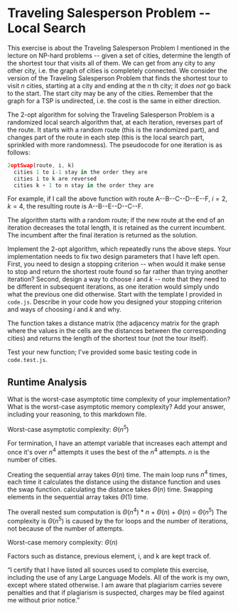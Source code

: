 # Traveling Salesperson Problem -- Local Search

This exercise is about the Traveling Salesperson Problem I mentioned in the
lecture on NP-hard problems -- given a set of cities, determine the length of
the shortest tour that visits all of them. We can get from any city to any other
city, i.e. the graph of cities is completely connected. We consider the version
of the Traveling Salesperson Problem that finds the shortest tour to visit $n$
cities, starting at a city and ending at the $n$ th city; it *does not* go
back to the start. The start city may be any of the cities. Remember that the
graph for a TSP is undirected, i.e. the cost is the same in either direction.

The 2-opt algorithm for solving the Traveling Salesperson Problem is a
randomized local search algorithm that, at each iteration, reverses part of the
route. It starts with a random route (this is the randomized part), and changes
part of the route in each step (this is the local search part, sprinkled with
more randomness). The pseudocode for one iteration is as follows:

```javascript
2optSwap(route, i, k)
  cities 1 to i-1 stay in the order they are
  cities i to k are reversed
  cities k + 1 to n stay in the order they are
```

For example, if I call the above function with route A--B--C--D--E--F, $i=2$,
$k=4$, the resulting route is A--B--E--D--C--F.

The algorithm starts with a random route; if the new route at the end of an
iteration decreases the total length, it is retained as the current incumbent.
The incumbent after the final iteration is returned as the solution.

Implement the 2-opt algorithm, which repeatedly runs the above steps. Your
implementation needs to fix two design parameters that I have left open. First,
you need to design a stopping criterion -- when would it make sense to stop and
return the shortest route found so far rather than trying another iteration?
Second, design a way to choose $i$ and $k$ -- note that they need to be
different in subsequent iterations, as one iteration would simply undo what
the previous one did otherwise. Start with the template I provided in `code.js`.
Describe in your code how you designed your stopping criterion and ways of
choosing $i$ and $k$ and why.

The function takes a distance matrix (the adjacency matrix for the graph where
the values in the cells are the distances between the corresponding cities) and
returns the length of the shortest tour (not the tour itself).

Test your new function; I've provided some basic testing code in `code.test.js`.

## Runtime Analysis

What is the worst-case asymptotic time complexity of your implementation? What
is the worst-case asymptotic memory complexity? Add your answer, including your
reasoning, to this markdown file.

Worst-case asymptotic complexity: $\Theta(n^5)$

For termination, I have an attempt variable that increases each attempt and once it's over $n^4$ attempts it uses the best of the $n^4$ attempts.
$n$ is the number of cities.

Creating the sequential array takes $\Theta(n)$ time.
The main loop runs $n^4$ times, each time it calculates the distance using the distance function and uses the swap function.
calculating the distance takes $\Theta(n)$ time.
Swapping elements in the sequential array takes $\Theta(1)$ time.

The overall nested sum computation is $\Theta(n^4)$ * $n$ + $\Theta(n)$ + $\Theta(n)$ = $\Theta(n^5)$
The complexity is $\Theta(n^5)$ is caused by the for loops and the number of iterations, not because of the number of attempts.

Worst-case memory complexity: $\Theta(n)$

Factors such as distance, previous element, i, and k are kept track of.

“I certify that I have listed all sources used to complete this exercise, including the use
of any Large Language Models. All of the work is my own, except where stated
otherwise. I am aware that plagiarism carries severe penalties and that if plagiarism is
suspected, charges may be filed against me without prior notice.”
